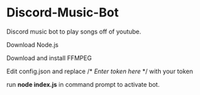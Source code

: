 # Discord-Music-Bot

Discord music bot to play songs off of youtube.

Download Node.js

Download and install FFMPEG

Edit config.json and replace /* *Enter token here* */ with your token

run **node index.js** in command prompt to activate bot.
